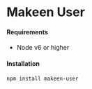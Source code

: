 Makeen User
===========

#### Requirements
- Node v6 or higher

#### Installation
`npm install makeen-user`